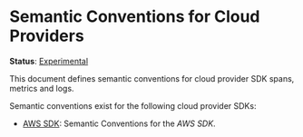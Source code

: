 <!--- Hugo front matter used to generate the website version of this page:
linkTitle: Cloud Providers
path_base_for_github_subdir:
  from: tmp/semconv/docs/cloud-providers/_index.md
  to: cloud-providers/README.md
--->

# Semantic Conventions for Cloud Providers

**Status**: [Experimental][DocumentStatus]

This document defines semantic conventions for cloud provider SDK spans, metrics and logs.

Semantic conventions exist for the following cloud provider SDKs:

- [AWS SDK](aws-sdk.md): Semantic Conventions for the _AWS SDK_.

[DocumentStatus]: https://github.com/open-telemetry/opentelemetry-specification/tree/v1.26.0/specification/document-status.md
